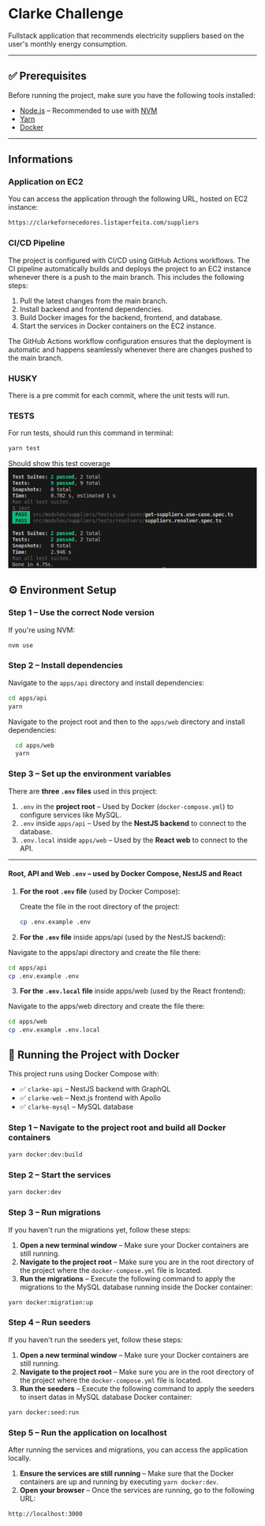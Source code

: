 # Clarke Challenge

Fullstack application that recommends electricity suppliers based on the user's monthly energy consumption.

---

## ✅ Prerequisites

Before running the project, make sure you have the following tools installed:

- [Node.js](https://nodejs.org/) – Recommended to use with [NVM](https://github.com/nvm-sh/nvm)
- [Yarn](https://yarnpkg.com/)
- [Docker](https://www.docker.com/)

---
## Informations

### Application on EC2

You can access the application through the following URL, hosted on EC2 instance:
```bash
https://clarkefornecedores.listaperfeita.com/suppliers
```

### CI/CD Pipeline
The project is configured with CI/CD using GitHub Actions workflows. The CI pipeline automatically builds and deploys the project to an EC2 instance whenever there is a push to the main branch. This includes the following steps:

1. Pull the latest changes from the main branch.
2. Install backend and frontend dependencies.
3. Build Docker images for the backend, frontend, and database.
4. Start the services in Docker containers on the EC2 instance.

The GitHub Actions workflow configuration ensures that the deployment is automatic and happens seamlessly whenever there are changes pushed to the main branch.

### HUSKY

There is a pre commit for each commit, where the unit tests will run.

### TESTS
For run tests, should run this command in terminal: 
```bash
yarn test
```

Should show this test coverage
![alt text](/public/test-coverage.png)

## ⚙️ Environment Setup

### Step 1 – Use the correct Node version

If you're using NVM:

```bash
nvm use
```
### Step 2 – Install dependencies

Navigate to the `apps/api` directory and install dependencies:

  ```bash
  cd apps/api
  yarn
  ```

Navigate to the project root and then to the `apps/web` directory and install dependencies:

```bash
  cd apps/web
  yarn
  ```


### Step 3 – Set up the environment variables

There are **three `.env` files** used in this project:

1. `.env` in the **project root** – Used by Docker (`docker-compose.yml`) to configure services like MySQL.  
2. `.env` inside `apps/api` – Used by the **NestJS backend** to connect to the database.
3. `.env.local` inside `apps/web` – Used by the **React web** to connect to the API.
---

#### Root, API and Web `.env` – used by Docker Compose, NestJS and React

1. **For the root `.env` file** (used by Docker Compose):

   Create the file in the root directory of the project:

   ```bash
   cp .env.example .env
    ```
2. **For the `.env` file** inside apps/api (used by the NestJS backend):

  Navigate to the apps/api directory and create the file there:

  ```bash
  cd apps/api
  cp .env.example .env
  ```

3. **For the `.env.local` file** inside apps/web (used by the React frontend):

  Navigate to the apps/web directory and create the file there:

  ```bash
  cd apps/web
  cp .env.example .env.local
  ```

## 🐳 Running the Project with Docker

This project runs using Docker Compose with:

- ✅ `clarke-api` – NestJS backend with GraphQL
- ✅ `clarke-web` – Next.js frontend with Apollo
- ✅ `clarke-mysql` – MySQL database

### Step 1 – Navigate to the project root and build all Docker containers 

```bash
yarn docker:dev:build
```

### Step 2 – Start the services

```bash
yarn docker:dev
```

### Step 3 – Run migrations

If you haven't run the migrations yet, follow these steps:

1. **Open a new terminal window** – Make sure your Docker containers are still running.
2. **Navigate to the project root** – Make sure you are in the root directory of the project where the `docker-compose.yml` file is located.
3. **Run the migrations** – Execute the following command to apply the migrations to the MySQL database running inside the Docker container:

```bash
yarn docker:migration:up
```

### Step 4 – Run seeders

If you haven't run the seeders yet, follow these steps:

1. **Open a new terminal window** – Make sure your Docker containers are still running.
2. **Navigate to the project root** – Make sure you are in the root directory of the project where the `docker-compose.yml` file is located.
3. **Run the seeders** – Execute the following command to apply the seeders to insert datas in MySQL database Docker container:

```bash
yarn docker:seed:run
```

### Step 5 – Run the application on localhost

After running the services and migrations, you can access the application locally.

1. **Ensure the services are still running** – Make sure that the Docker containers are up and running by executing `yarn docker:dev`.
2. **Open your browser** – Once the services are running, go to the following URL:

```bash
http://localhost:3000
```
